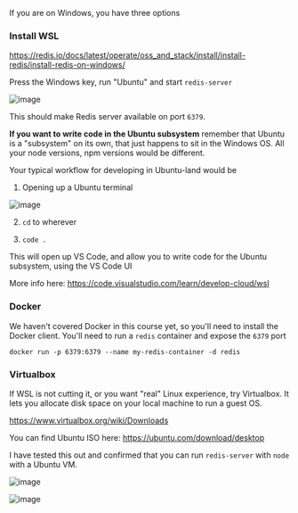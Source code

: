 If you are on Windows, you have three options

### Install WSL
https://redis.io/docs/latest/operate/oss_and_stack/install/install-redis/install-redis-on-windows/

Press the Windows key, run "Ubuntu" and start `redis-server`

![image](https://github.com/TienSFU25/2650-weekly-exercises/assets/10173141/04c82c4a-5bf6-4e17-b3f9-5491bd4fcc86)

This should make Redis server available on port `6379`.

**If you want to write code in the Ubuntu subsystem** remember that Ubuntu is a "subsystem" on its own, that just happens to sit in the Windows OS. All your node versions, npm versions would be different.

Your typical workflow for developing in Ubuntu-land would be

1. Opening up a Ubuntu terminal

![image](https://github.com/TienSFU25/2650-weekly-exercises/assets/10173141/8723005c-6f8c-4b9a-a6f8-12801f0696c4)

2. `cd` to wherever

3. `code .`

This will open up VS Code, and allow you to write code for the Ubuntu subsystem, using the VS Code UI

More info here: https://code.visualstudio.com/learn/develop-cloud/wsl

### Docker

We haven't covered Docker in this course yet, so you'll need to install the Docker client. You'll need to run a `redis` container and expose the `6379` port

`docker run -p 6379:6379 --name my-redis-container -d redis`

### Virtualbox

If WSL is not cutting it, or you want "real" Linux experience, try Virtualbox. It lets you allocate disk space on your local machine to run a guest OS.

https://www.virtualbox.org/wiki/Downloads

You can find Ubuntu ISO here: https://ubuntu.com/download/desktop

I have tested this out and confirmed that you can run `redis-server` with `node` with a Ubuntu VM.

![image](https://github.com/TienSFU25/2650-weekly-exercises/assets/10173141/6700da3f-71cd-4754-aa53-dd0312e6a801)

![image](https://github.com/TienSFU25/2650-weekly-exercises/assets/10173141/f8377aa3-6393-4b71-a64b-0a990b44ef1d)
